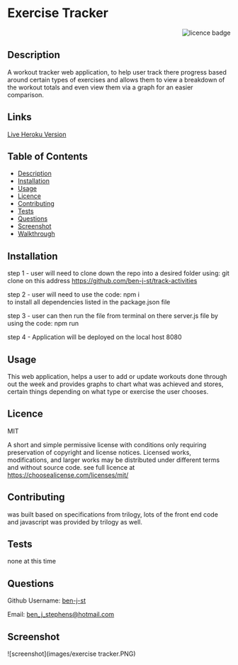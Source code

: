 # Exercise Tracker

    
<div align="right"><img alt="licence badge" src="https://img.shields.io/badge/licence-MIT-yellow"></div>

## Description 

A workout tracker web application, to help user track there progress based around certain types of exercises and allows them to view a breakdown of the workout totals and even view them via a graph for an easier comparison.

## Links

<a href="https://gentle-anchorage-18985.herokuapp.com/">Live Heroku Version</a>

## Table of Contents

* [Description](#Description)
* [Installation](#Installation)
* [Usage](#Usage)
* [Licence](#Licence)
* [Contributing](#Contributing)
* [Tests](#Tests)
* [Questions](#Questions)
* [Screenshot](#Screenshot)
* [Walkthrough](#Walkthrough-video)

## Installation

step 1 - user will need to clone down the repo into a desired folder using: git clone 
    on this address https://github.com/ben-j-st/track-activities

step 2 - user will need to use the code: npm i  
    to install all dependencies listed in the package.json file

step 3 - user can then run the file from terminal on there server.js file by using the code:
    npm run
    
step 4 - Application will be deployed on the local host 8080


## Usage

This web application, helps a user to add or update workouts done through out the week and provides graphs to chart what was achieved and stores, certain things depending on what type or exercise the user chooses.

## Licence 

MIT

A short and simple permissive license with conditions only requiring preservation of copyright and license notices. Licensed works, modifications, and larger works may be distributed under different terms and without source code. see full licence at https://choosealicense.com/licenses/mit/

## Contributing 

was built based on specifications from trilogy, lots of the front end code and javascript was provided by trilogy as well.

## Tests

none at this time

## Questions

Github Username: <a href="https://github.com/ben-j-st">ben-j-st</a>

Email: ben_j_stephens@hotmail.com

## Screenshot 

![screenshot](images/exercise tracker.PNG) 


